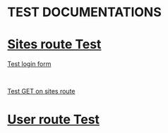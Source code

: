 # TEST DOCUMENTATIONS

# **[Sites route Test](./SitesTest/SitesTest.md)**
[Test login form](./SitesTest/SitesTest.md#test-login-form-code-1)

</br>

[Test GET on sites route](./SitesTest/SitesTest.md#test-get-on-sites-controller-code-2)

# **[User route Test](./UserTest/UserTest.md)**